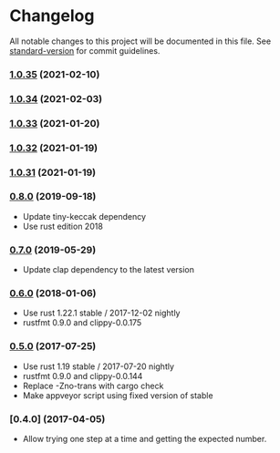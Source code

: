 # Changelog

All notable changes to this project will be documented in this file. See [standard-version](https://github.com/conventional-changelog/standard-version) for commit guidelines.

### [1.0.35](https://github.com/maidsafe/resource_proof/compare/v1.0.34...v1.0.35) (2021-02-10)

### [1.0.34](https://github.com/maidsafe/resource_proof/compare/v1.0.33...v1.0.34) (2021-02-03)

### [1.0.33](https://github.com/maidsafe/resource_proof/compare/v1.0.32...v1.0.33) (2021-01-20)

### [1.0.32](https://github.com/maidsafe/resource_proof/compare/v1.0.31...v1.0.32) (2021-01-19)

### [1.0.31](https://github.com/maidsafe/resource_proof/compare/v0.8.0...v1.0.31) (2021-01-19)

### [0.8.0](https://github.com/maidsafe/resource_proof/compare/0.7.0...v0.8.0) (2019-09-18)
- Update tiny-keccak dependency
- Use rust edition 2018

### [0.7.0](https://github.com/maidsafe/resource_proof/compare/0.6.0...0.7.0) (2019-05-29)
- Update clap dependency to the latest version

### [0.6.0](https://github.com/maidsafe/resource_proof/compare/0.5.0...0.6.0) (2018-01-06)
- Use rust 1.22.1 stable / 2017-12-02 nightly
- rustfmt 0.9.0 and clippy-0.0.175

### [0.5.0](https://github.com/maidsafe/resource_proof/compare/0.4.0...0.5.0) (2017-07-25)
- Use rust 1.19 stable / 2017-07-20 nightly
- rustfmt 0.9.0 and clippy-0.0.144
- Replace -Zno-trans with cargo check
- Make appveyor script using fixed version of stable

### [0.4.0] (2017-04-05)
- Allow trying one step at a time and getting the expected number.
